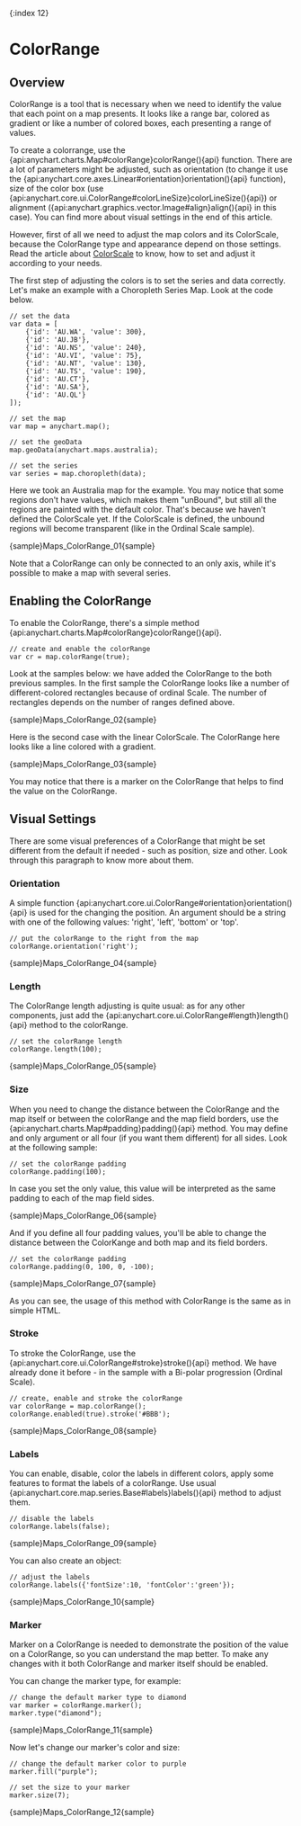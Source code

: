 {:index 12}
# ColorRange

## Overview
 
ColorRange is a tool that is necessary when we need to identify the value that each point on a map presents. It looks like a range bar, colored as gradient 
or like a number of colored boxes, each presenting a range of values.
 
To create a colorrange, use the {api:anychart.charts.Map#colorRange}colorRange(){api} function. There are a lot of parameters might be adjusted, such as orientation 
(to change it use the {api:anychart.core.axes.Linear#orientation}orientation(){api} function), size of the color box (use {api:anychart.core.ui.ColorRange#colorLineSize}colorLineSize(){api}) or alignment ({api:anychart.graphics.vector.Image#align}align(){api} in this case). You can find more about visual settings in the end of this article.

However, first of all we need to adjust the map colors and its ColorScale, because the ColorRange type and appearance depend on those settings. Read the article about [ColorScale](Scales) to know, how to set and adjust it according to your needs.

The first step of adjusting the colors is to set the series and data correctly. Let's make an example with a Choropleth Series Map. Look at the code below.

```
// set the data
var data = [
    {'id': 'AU.WA', 'value': 300},
    {'id': 'AU.JB'},              
    {'id': 'AU.NS', 'value': 240},
    {'id': 'AU.VI', 'value': 75}, 
    {'id': 'AU.NT', 'value': 130},
    {'id': 'AU.TS', 'value': 190},
    {'id': 'AU.CT'},
    {'id': 'AU.SA'},              
    {'id': 'AU.QL'}               
]);
	
// set the map
var map = anychart.map();

// set the geoData 
map.geoData(anychart.maps.australia);
	
// set the series
var series = map.choropleth(data);
```

Here we took an Australia map for the example. You may notice that some regions don't have values, which makes them "unBound", but still all the regions are painted with the default color. That's because we haven't defined the ColorScale yet. If the ColorScale is defined, the unbound regions will become transparent (like in the Ordinal Scale sample).

{sample}Maps\_ColorRange\_01{sample}

Note that a ColorRange can only be connected to an only axis, while it's possible to make a map with several series.

## Enabling the ColorRange

To enable the ColorRange, there's a simple method {api:anychart.charts.Map#colorRange}colorRange(){api}. 

```
// create and enable the colorRange
var cr = map.colorRange(true);
```
	
Look at the samples below: we have added the ColorRange to the both previous samples. In the first sample the ColorRange looks like a number of different-colored rectangles because of ordinal Scale. The number of rectangles depends on the number of ranges defined above.

{sample}Maps\_ColorRange\_02{sample}

Here is the second case with the linear ColorScale. The ColorRange here looks like a line colored with a gradient.

{sample}Maps\_ColorRange\_03{sample}

You may notice that there is a marker on the ColorRange that helps to find the value on the ColorRange.

## Visual Settings

There are some visual preferences of a ColorRange that might be set different from the default if needed - such as position, size and other. Look through this paragraph to know more about them.

### Orientation

A simple function {api:anychart.core.ui.ColorRange#orientation}orientation(){api} is used for the changing the position. An argument should be a string with one of the following values: 'right', 'left', 'bottom' or 'top'.

```
// put the colorRange to the right from the map
colorRange.orientation('right');
```

{sample}Maps\_ColorRange\_04{sample}

### Length

The ColorRange length adjusting is quite usual: as for any other components, just add the {api:anychart.core.ui.ColorRange#length}length(){api} method to the colorRange.

```
// set the colorRange length
colorRange.length(100);
```

{sample}Maps\_ColorRange\_05{sample}

### Size

When you need to change the distance between the ColorRange and the map itself or between the colorRange and the map field borders, use the {api:anychart.charts.Map#padding}padding(){api} method. 
You may define and only argument or all four (if you want them different) for all sides. Look at the following sample:

```
// set the colorRange padding 
colorRange.padding(100);
```

In case you set the only value, this value will be interpreted as the same padding to each of the map field sides.

{sample}Maps\_ColorRange\_06{sample}

And if you define all four padding values, you'll be able to change the distance between the ColorKange and both map and its field borders. 

```
// set the colorRange padding 
colorRange.padding(0, 100, 0, -100);
```

{sample}Maps\_ColorRange\_07{sample}

As you can see, the usage of this method with ColorRange is the same as in simple HTML.

### Stroke 

To stroke the ColorRange, use the {api:anychart.core.ui.ColorRange#stroke}stroke(){api} method. We have already done it before - in the sample with a Bi-polar progression (Ordinal Scale). 

```
// create, enable and stroke the colorRange
var colorRange = map.colorRange();
colorRange.enabled(true).stroke('#BBB');
```

{sample}Maps\_ColorRange\_08{sample}

### Labels

You can enable, disable, color the labels in different colors, apply some features to format the labels of a colorRange. Use usual {api:anychart.core.map.series.Base#labels}labels(){api} method to adjust them.

```
// disable the labels
colorRange.labels(false);
```

{sample}Maps\_ColorRange\_09{sample}

You can also create an object:

```
// adjust the labels
colorRange.labels({'fontSize':10, 'fontColor':'green'});
```

{sample}Maps\_ColorRange\_10{sample}

### Marker

Marker on a ColorRange is needed to demonstrate the position of the value on a ColorRange, so you can understand the map better. To make any changes with it both ColorRange and marker itself should be enabled.

You can change the marker type, for example:

```
// change the default marker type to diamond
var marker = colorRange.marker();
marker.type("diamond");
```

{sample}Maps\_ColorRange\_11{sample}

Now let's change our marker's color and size:

```
// change the default marker color to purple
marker.fill("purple");

// set the size to your marker
marker.size(7);
```

{sample}Maps\_ColorRange\_12{sample}